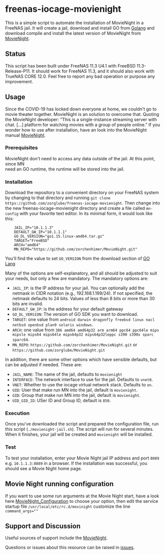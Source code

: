 # freenas-iocage-movienight
This is a simple script to automate the installation of MovieNight in a FreeNAS jail. It will create a jail, download 
and install GO from [Golang](https://golang.org/dl/) and download compile and install the latest version of MovieNight from [MovieNight](https://github.com/zorchenhimer/MovieNight). 

## Status
This script has been built under FreeNAS 11.3 U4.1 with FreeBSD 11.3-Release-P11. It 
should work for FreeNAS 11.3, and it should also work with TrueNAS CORE 12.0. Feel free 
to report any bad operation or purpose any improvement.

## Usage
Since the COVID-19 has locked down everyone at home, we couldn't go to movie theater 
together. MovieNight is an solution to overcome that. Quoting the MovieNight developer: 
"This is a single-instance streaming server with chat. [...] platform for watching movies with a group of people online." If 
you wonder how to use after installation, have an look into the MovieNight manual [MovieNight](https://github.com/zorchenhimer/MovieNight). 

### Prerequisites
MovieNight don't need to access any data outside of the jail. At this point, since MN  
need an GO runtime, the runtime will be stored into the jail. 

### Installation
Download the repository to a convenient directory on your FreeNAS system by changing to that directory and running `git clone https://github.com/zorglube/freenas-iocage-movienight`. Then change into the new freenas-iocage-movienight directory and create a file called `mn-config` with your favorite text editor. In its minimal form, it would look like this: 
```
    JAIL_IP="10.1.1.3"
    DEFAULT_GW_IP="10.1.1.1"
    GO_DL_VERSION="go1.15.linux-amd64.tar.gz"
    TARGET="FreeBSD"
    ARCH="amd64"
    MN_REPO="https://github.com/zorchenhimer/MovieNight.git"
```

You'll find the value to set `GO_VERSION` from the download section of [GO Lang](https://golang.org/dl/)

Many of the options are self-explanatory, and all should be adjusted to suit your needs, but only a few are mandatory. The mandatory options are:

- `JAIL_IP`: is the IP address for your jail. You can optionally add the netmask in CIDR notation (e.g., 192.168.1.199/24). If not specified, the netmask defaults to 24 bits. Values of less than 8 bits or more than 30 bits are invalid.
- `DEFAULT_GW_IP`: is the address for your default gateway
- `GO_DL_VERSION`: The version of GO SDK you want to download.
- `TARGET`: one value from `android darwin dragonfly freebsd linux nacl netbsd openbsd plan9 solaris windows`.
- `ARCH`: one value from `386 amd64 amd64p32 arm arm64 ppc64 ppc64le mips mipsle mips64 mips64le mips64p32 mips64p32leppc s390 s390x sparc sparc64`.
- `MN_REPO`: `https://github.com/zorchenhimer/MovieNight.git` or `https://github.com/zorglube/MovieNight.git`

In addition, there are some other options which have sensible defaults, but can be adjusted if needed. These are:

- `JAIL_NAME`: The name of the jail, defaults to `movienight`
- `INTERFACE`: The network interface to use for the jail. Defaults to `vnet0`.
- `VNET`: Whether to use the iocage virtual network stack. Defaults to `on`.
- `UID`: User that make run MN into the jail, default is `movienight`. 
- `GID`: Group that make run MN into the jail, default is `movienight`.
- `UID_GID_ID`: USer ID and Group ID, default is `850`.


### Execution
Once you've downloaded the script and prepared the configuration file, run this script (`./movienight-jail.sh`). The script will run for several minutes. When it finishes, your jail will be created and `movienight` will be installed.

### Test
To test your installation, enter your Movie Night jail IP address and port `8089` e.g. `10.1.1.3:8089` in a browser. If the installation was successful, you should see a Movie 
Night home page.

## Movie Night running configuration 
If you want to use some run arguments at the Movie Night start, have a look here [MovieNight_Configuration](https://github.com/zorglube/MovieNight#configuration) 
to choose your option, then edit the service startup file `/usr/local/etc/rc.d/movinight` 
customize the line `command_args=""`

## Support and Discussion
Useful sources of support include the [MovieNight](https://github.com/zorchenhimer/MovieNight). 

Questions or issues about this resource can be raised in [issues](https://github.com/zorglube/freenas-iocage-movienight/issues).  
 